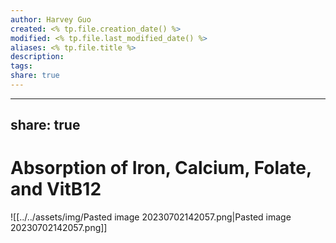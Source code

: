 ```yaml
---
author: Harvey Guo
created: <% tp.file.creation_date() %>
modified: <% tp.file.last_modified_date() %>
aliases: <% tp.file.title %>
description:
tags:
share: true
---
```


---
share: true
---
# Absorption of Iron, Calcium, Folate, and VitB12
![[../../assets/img/Pasted image 20230702142057.png|Pasted image 20230702142057.png]]